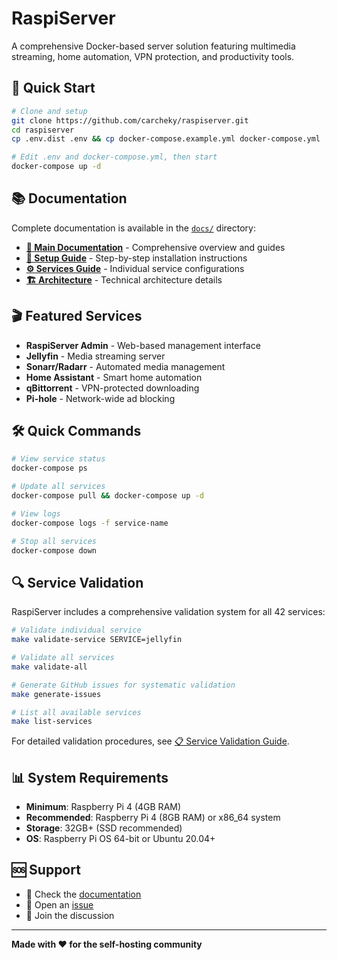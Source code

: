 # RaspiServer

A comprehensive Docker-based server solution featuring multimedia streaming, home automation, VPN protection, and productivity tools.

## 🚀 Quick Start

```bash
# Clone and setup
git clone https://github.com/carcheky/raspiserver.git
cd raspiserver
cp .env.dist .env && cp docker-compose.example.yml docker-compose.yml

# Edit .env and docker-compose.yml, then start
docker-compose up -d
```

## 📚 Documentation

Complete documentation is available in the [`docs/`](docs/) directory:

- **[📖 Main Documentation](docs/README.md)** - Comprehensive overview and guides
- **[🚀 Setup Guide](docs/SETUP.md)** - Step-by-step installation instructions  
- **[⚙️ Services Guide](docs/SERVICES.md)** - Individual service configurations
- **[🏗️ Architecture](docs/ARCHITECTURE.md)** - Technical architecture details

## 🎬 Featured Services

- **RaspiServer Admin** - Web-based management interface  
- **Jellyfin** - Media streaming server
- **Sonarr/Radarr** - Automated media management
- **Home Assistant** - Smart home automation
- **qBittorrent** - VPN-protected downloading
- **Pi-hole** - Network-wide ad blocking

## 🛠️ Quick Commands

```bash
# View service status
docker-compose ps

# Update all services
docker-compose pull && docker-compose up -d

# View logs
docker-compose logs -f service-name

# Stop all services
docker-compose down
```

## 🔍 Service Validation

RaspiServer includes a comprehensive validation system for all 42 services:

```bash
# Validate individual service
make validate-service SERVICE=jellyfin

# Validate all services
make validate-all

# Generate GitHub issues for systematic validation
make generate-issues

# List all available services
make list-services
```

For detailed validation procedures, see [📋 Service Validation Guide](docs/SERVICE_VALIDATION_GUIDE.md).

## 📊 System Requirements

- **Minimum**: Raspberry Pi 4 (4GB RAM)
- **Recommended**: Raspberry Pi 4 (8GB RAM) or x86_64 system
- **Storage**: 32GB+ (SSD recommended)
- **OS**: Raspberry Pi OS 64-bit or Ubuntu 20.04+

## 🆘 Support

- 📖 Check the [documentation](docs/)
- 🐛 Open an [issue](https://github.com/carcheky/raspiserver/issues)
- 💬 Join the discussion

---

**Made with ❤️ for the self-hosting community**
